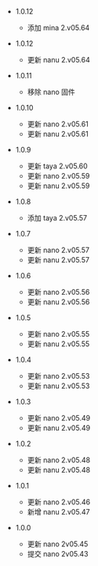 - 1.0.12
  - 添加 mina 2.v05.64

- 1.0.12
  - 更新 nanu 2.v05.64

- 1.0.11
  - 移除 nano 固件

- 1.0.10
  - 更新 nano 2.v05.61
  - 更新 nanu 2.v05.61

- 1.0.9
  - 更新 taya 2.v05.60
  - 更新 nano 2.v05.59
  - 更新 nanu 2.v05.59

- 1.0.8
  - 添加 taya 2.v05.57

- 1.0.7
  - 更新 nano 2.v05.57
  - 更新 nanu 2.v05.57

- 1.0.6
  - 更新 nano 2.v05.56
  - 更新 nanu 2.v05.56

- 1.0.5
  - 更新 nano 2.v05.55
  - 更新 nanu 2.v05.55

- 1.0.4
  - 更新 nano 2.v05.53
  - 更新 nanu 2.v05.53

- 1.0.3
  - 更新 nano 2.v05.49
  - 更新 nanu 2.v05.49

- 1.0.2
  - 更新 nano 2.v05.48
  - 更新 nanu 2.v05.48
  
- 1.0.1
  - 更新 nano 2.v05.46
  - 新增 nanu 2.v05.47

- 1.0.0
  - 更新 nano 2v05.45
  - 提交 nano 2v05.43